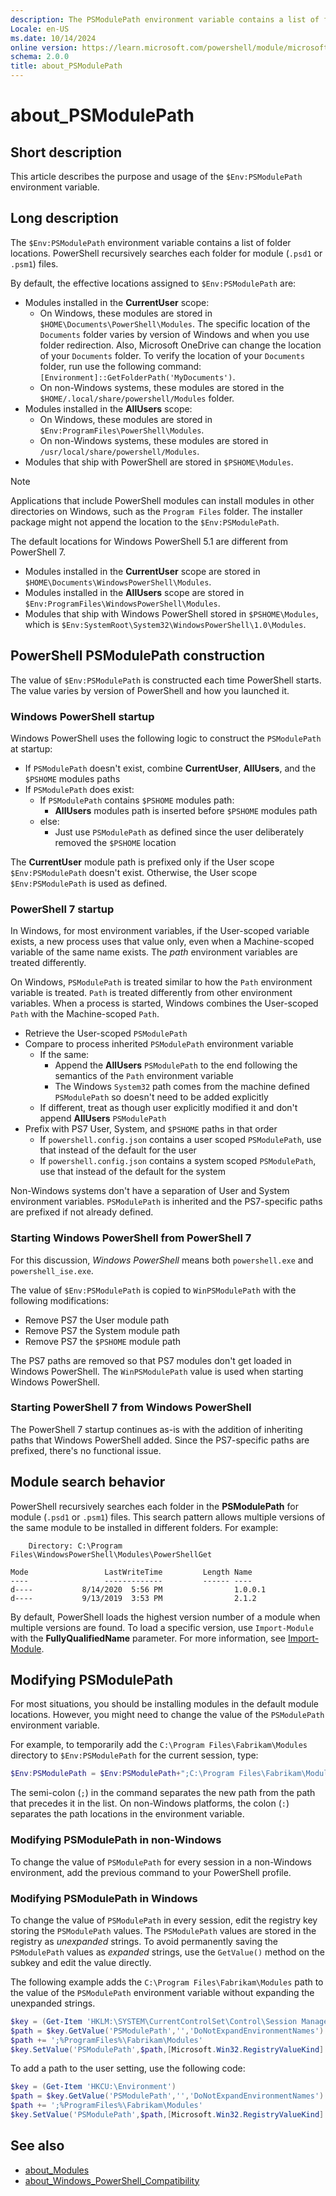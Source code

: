 ```yaml
---
description: The PSModulePath environment variable contains a list of folder locations that are searched to find modules and resources.
Locale: en-US
ms.date: 10/14/2024
online version: https://learn.microsoft.com/powershell/module/microsoft.powershell.core/about/about_PSModulePath?view=powershell-7.4&WT.mc_id=ps-gethelp
schema: 2.0.0
title: about_PSModulePath
---
```

# about_PSModulePath

## Short description

This article describes the purpose and usage of the `$Env:PSModulePath`
environment variable.

## Long description

The `$Env:PSModulePath` environment variable contains a list of folder
locations. PowerShell recursively searches each folder for module (`.psd1` or
`.psm1`) files.

By default, the effective locations assigned to `$Env:PSModulePath` are:

- Modules installed in the **CurrentUser** scope:
  - On Windows, these modules are stored in
    `$HOME\Documents\PowerShell\Modules`. The specific location of the
    `Documents` folder varies by version of Windows and when you use folder
    redirection. Also, Microsoft OneDrive can change the location of your
    `Documents` folder. To verify the location of your `Documents` folder, run
    use the following command: `[Environment]::GetFolderPath('MyDocuments')`.
  - On non-Windows systems, these modules are stored in the
    `$HOME/.local/share/powershell/Modules` folder.
- Modules installed in the **AllUsers** scope:
  - On Windows, these modules are stored in
    `$Env:ProgramFiles\PowerShell\Modules`.
  - On non-Windows systems, these modules are stored in
    `/usr/local/share/powershell/Modules`.
- Modules that ship with PowerShell are stored in `$PSHOME\Modules`.

> [!NOTE]
> Applications that include PowerShell modules can install modules in other
> directories on Windows, such as the `Program Files` folder. The installer
> package might not append the location to the `$Env:PSModulePath`.

The default locations for Windows PowerShell 5.1 are different from PowerShell
7.

- Modules installed in the **CurrentUser** scope are stored in
  `$HOME\Documents\WindowsPowerShell\Modules`.
- Modules installed in the **AllUsers** scope are stored in
  `$Env:ProgramFiles\WindowsPowerShell\Modules`.
- Modules that ship with Windows PowerShell stored in `$PSHOME\Modules`, which
  is `$Env:SystemRoot\System32\WindowsPowerShell\1.0\Modules`.

## PowerShell PSModulePath construction

The value of `$Env:PSModulePath` is constructed each time PowerShell starts.
The value varies by version of PowerShell and how you launched it.

### Windows PowerShell startup

Windows PowerShell uses the following logic to construct the `PSModulePath` at
startup:

- If `PSModulePath` doesn't exist, combine **CurrentUser**, **AllUsers**, and
  the `$PSHOME` modules paths
- If `PSModulePath` does exist:
  - If `PSModulePath` contains `$PSHOME` modules path:
    - **AllUsers** modules path is inserted before `$PSHOME` modules path
  - else:
    - Just use `PSModulePath` as defined since the user deliberately removed
      the `$PSHOME` location

The **CurrentUser** module path is prefixed only if the User scope
`$Env:PSModulePath` doesn't exist. Otherwise, the User scope
`$Env:PSModulePath` is used as defined.

### PowerShell 7 startup

In Windows, for most environment variables, if the User-scoped variable exists,
a new process uses that value only, even when a Machine-scoped variable of the
same name exists. The _path_ environment variables are treated differently.

On Windows, `PSModulePath` is treated similar to how the `Path`
environment variable is treated. `Path` is treated differently from other
environment variables. When a process is started, Windows combines the
User-scoped `Path` with the Machine-scoped `Path`.

- Retrieve the User-scoped `PSModulePath`
- Compare to process inherited `PSModulePath` environment variable
  - If the same:
    - Append the **AllUsers** `PSModulePath` to the end following the semantics
      of the `Path` environment variable
    - The Windows `System32` path comes from the machine defined `PSModulePath`
      so doesn't need to be added explicitly
  - If different, treat as though user explicitly modified it and don't append
    **AllUsers** `PSModulePath`
- Prefix with PS7 User, System, and `$PSHOME` paths in that order
  - If `powershell.config.json` contains a user scoped `PSModulePath`, use that
    instead of the default for the user
  - If `powershell.config.json` contains a system scoped `PSModulePath`, use
    that instead of the default for the system

Non-Windows systems don't have a separation of User and System environment
variables. `PSModulePath` is inherited and the PS7-specific paths are prefixed
if not already defined.

### Starting Windows PowerShell from PowerShell 7

For this discussion, _Windows PowerShell_ means both `powershell.exe` and
`powershell_ise.exe`.

The value of `$Env:PSModulePath` is copied to `WinPSModulePath` with the
following modifications:

- Remove PS7 the User module path
- Remove PS7 the System module path
- Remove PS7 the `$PSHOME` module path

The PS7 paths are removed so that PS7 modules don't get loaded in Windows
PowerShell. The `WinPSModulePath` value is used when starting Windows
PowerShell.

### Starting PowerShell 7 from Windows PowerShell

The PowerShell 7 startup continues as-is with the addition of inheriting paths
that Windows PowerShell added. Since the PS7-specific paths are prefixed,
there's no functional issue.

## Module search behavior

PowerShell recursively searches each folder in the **PSModulePath** for module
(`.psd1` or `.psm1`) files. This search pattern allows multiple versions of the
same module to be installed in different folders. For example:

```Output
    Directory: C:\Program Files\WindowsPowerShell\Modules\PowerShellGet

Mode                 LastWriteTime         Length Name
----                 -------------         ------ ----
d----           8/14/2020  5:56 PM                1.0.0.1
d----           9/13/2019  3:53 PM                2.1.2
```

By default, PowerShell loads the highest version number of a module when
multiple versions are found. To load a specific version, use `Import-Module`
with the **FullyQualifiedName** parameter. For more information, see
[Import-Module][03].

## Modifying PSModulePath

For most situations, you should be installing modules in the default module
locations. However, you might need to change the value of the `PSModulePath`
environment variable.

For example, to temporarily add the `C:\Program Files\Fabrikam\Modules`
directory to `$Env:PSModulePath` for the current session, type:

```powershell
$Env:PSModulePath = $Env:PSModulePath+";C:\Program Files\Fabrikam\Modules"
```

The semi-colon (`;`) in the command separates the new path from the path that
precedes it in the list. On non-Windows platforms, the colon (`:`) separates
the path locations in the environment variable.

### Modifying PSModulePath in non-Windows

To change the value of `PSModulePath` for every session in a non-Windows
environment, add the previous command to your PowerShell profile.

### Modifying PSModulePath in Windows

To change the value of `PSModulePath` in every session, edit the registry key
storing the `PSModulePath` values. The `PSModulePath` values are stored in the
registry as _unexpanded_ strings. To avoid permanently saving the
`PSModulePath` values as _expanded_ strings, use the `GetValue()` method on the
subkey and edit the value directly.

The following example adds the `C:\Program Files\Fabrikam\Modules` path to the
value of the `PSModulePath` environment variable without expanding the
unexpanded strings.

```powershell
$key = (Get-Item 'HKLM:\SYSTEM\CurrentControlSet\Control\Session Manager\Environment')
$path = $key.GetValue('PSModulePath','','DoNotExpandEnvironmentNames')
$path += ';%ProgramFiles%\Fabrikam\Modules'
$key.SetValue('PSModulePath',$path,[Microsoft.Win32.RegistryValueKind]::ExpandString)
```

To add a path to the user setting, use the following code:

```powershell
$key = (Get-Item 'HKCU:\Environment')
$path = $key.GetValue('PSModulePath','','DoNotExpandEnvironmentNames')
$path += ';%ProgramFiles%\Fabrikam\Modules'
$key.SetValue('PSModulePath',$path,[Microsoft.Win32.RegistryValueKind]::ExpandString)
```

## See also

- [about_Modules][01]
- [about_Windows_PowerShell_Compatibility][02]

<!-- link references -->
[01]: about_Modules.md
[02]: /powershell/module/microsoft.powershell.core/about/about_windows_powershell_compatibility
[03]: xref:Microsoft.PowerShell.Core.Import-Module

